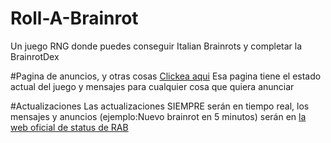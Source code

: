 # Roll-A-Brainrot
Un juego RNG donde puedes conseguir Italian Brainrots y completar la BrainrotDex

#Pagina de anuncios, y otras cosas
[Clickea aqui](https://michaelrogerz.github.io/RAB-status/) Esa pagina tiene el estado actual del juego y mensajes para cualquier cosa que quiera anunciar

#Actualizaciones
Las actualizaciones SIEMPRE serán en tiempo real, los mensajes y anuncios (ejemplo:Nuevo brainrot en 5 minutos) serán en [la web oficial de status de RAB](https://michaelrogerz.github.io/RAB-status/)
